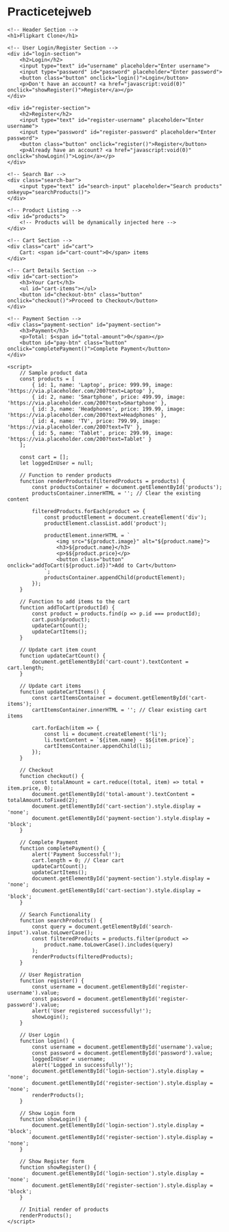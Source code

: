 # Practicetejweb
<!DOCTYPE html>
<html lang="en">
<head>
    <meta charset="UTF-8">
    <meta name="viewport" content="width=device-width, initial-scale=1.0">
    <title>Flipkart Clone</title>
    <style>
        body {
            font-family: Arial, sans-serif;
            margin: 20px;
        }
        .product {
            display: inline-block;
            width: 200px;
            margin: 20px;
            text-align: center;
            border: 1px solid #ccc;
            padding: 10px;
            border-radius: 8px;
        }
        .product img {
            width: 100%;
            height: auto;
            border-radius: 8px;
        }
        .button {
            padding: 10px;
            background-color: #4CAF50;
            color: white;
            border: none;
            cursor: pointer;
            border-radius: 5px;
            margin-top: 10px;
        }
        .button:hover {
            background-color: #45a049;
        }
        .cart {
            position: fixed;
            top: 20px;
            right: 20px;
            padding: 10px;
            background-color: #ffcc00;
            border-radius: 5px;
            cursor: pointer;
        }
        .search-bar {
            margin-bottom: 20px;
        }
        .payment-section {
            display: none;
            margin-top: 20px;
            padding: 20px;
            background-color: #f4f4f4;
            border-radius: 8px;
        }
        #login-section, #register-section {
            display: none;
        }
    </style>
</head>
<body>

    <!-- Header Section -->
    <h1>Flipkart Clone</h1>

    <!-- User Login/Register Section -->
    <div id="login-section">
        <h2>Login</h2>
        <input type="text" id="username" placeholder="Enter username">
        <input type="password" id="password" placeholder="Enter password">
        <button class="button" onclick="login()">Login</button>
        <p>Don't have an account? <a href="javascript:void(0)" onclick="showRegister()">Register</a></p>
    </div>
    
    <div id="register-section">
        <h2>Register</h2>
        <input type="text" id="register-username" placeholder="Enter username">
        <input type="password" id="register-password" placeholder="Enter password">
        <button class="button" onclick="register()">Register</button>
        <p>Already have an account? <a href="javascript:void(0)" onclick="showLogin()">Login</a></p>
    </div>

    <!-- Search Bar -->
    <div class="search-bar">
        <input type="text" id="search-input" placeholder="Search products" onkeyup="searchProducts()">
    </div>

    <!-- Product Listing -->
    <div id="products">
        <!-- Products will be dynamically injected here -->
    </div>

    <!-- Cart Section -->
    <div class="cart" id="cart">
        Cart: <span id="cart-count">0</span> items
    </div>

    <!-- Cart Details Section -->
    <div id="cart-section">
        <h3>Your Cart</h3>
        <ul id="cart-items"></ul>
        <button id="checkout-btn" class="button" onclick="checkout()">Proceed to Checkout</button>
    </div>

    <!-- Payment Section -->
    <div class="payment-section" id="payment-section">
        <h3>Payment</h3>
        <p>Total: $<span id="total-amount">0</span></p>
        <button id="pay-btn" class="button" onclick="completePayment()">Complete Payment</button>
    </div>

    <script>
        // Sample product data
        const products = [
            { id: 1, name: 'Laptop', price: 999.99, image: 'https://via.placeholder.com/200?text=Laptop' },
            { id: 2, name: 'Smartphone', price: 499.99, image: 'https://via.placeholder.com/200?text=Smartphone' },
            { id: 3, name: 'Headphones', price: 199.99, image: 'https://via.placeholder.com/200?text=Headphones' },
            { id: 4, name: 'TV', price: 799.99, image: 'https://via.placeholder.com/200?text=TV' },
            { id: 5, name: 'Tablet', price: 299.99, image: 'https://via.placeholder.com/200?text=Tablet' }
        ];

        const cart = [];
        let loggedInUser = null;

        // Function to render products
        function renderProducts(filteredProducts = products) {
            const productsContainer = document.getElementById('products');
            productsContainer.innerHTML = ''; // Clear the existing content

            filteredProducts.forEach(product => {
                const productElement = document.createElement('div');
                productElement.classList.add('product');
                
                productElement.innerHTML = `
                    <img src="${product.image}" alt="${product.name}">
                    <h3>${product.name}</h3>
                    <p>$${product.price}</p>
                    <button class="button" onclick="addToCart(${product.id})">Add to Cart</button>
                `;
                productsContainer.appendChild(productElement);
            });
        }

        // Function to add items to the cart
        function addToCart(productId) {
            const product = products.find(p => p.id === productId);
            cart.push(product);
            updateCartCount();
            updateCartItems();
        }

        // Update cart item count
        function updateCartCount() {
            document.getElementById('cart-count').textContent = cart.length;
        }

        // Update cart items
        function updateCartItems() {
            const cartItemsContainer = document.getElementById('cart-items');
            cartItemsContainer.innerHTML = ''; // Clear existing cart items

            cart.forEach(item => {
                const li = document.createElement('li');
                li.textContent = `${item.name} - $${item.price}`;
                cartItemsContainer.appendChild(li);
            });
        }

        // Checkout
        function checkout() {
            const totalAmount = cart.reduce((total, item) => total + item.price, 0);
            document.getElementById('total-amount').textContent = totalAmount.toFixed(2);
            document.getElementById('cart-section').style.display = 'none';
            document.getElementById('payment-section').style.display = 'block';
        }

        // Complete Payment
        function completePayment() {
            alert('Payment Successful!');
            cart.length = 0; // Clear cart
            updateCartCount();
            updateCartItems();
            document.getElementById('payment-section').style.display = 'none';
            document.getElementById('cart-section').style.display = 'block';
        }

        // Search Functionality
        function searchProducts() {
            const query = document.getElementById('search-input').value.toLowerCase();
            const filteredProducts = products.filter(product =>
                product.name.toLowerCase().includes(query)
            );
            renderProducts(filteredProducts);
        }

        // User Registration
        function register() {
            const username = document.getElementById('register-username').value;
            const password = document.getElementById('register-password').value;
            alert('User registered successfully!');
            showLogin();
        }

        // User Login
        function login() {
            const username = document.getElementById('username').value;
            const password = document.getElementById('password').value;
            loggedInUser = username;
            alert('Logged in successfully!');
            document.getElementById('login-section').style.display = 'none';
            document.getElementById('register-section').style.display = 'none';
            renderProducts();
        }

        // Show Login form
        function showLogin() {
            document.getElementById('login-section').style.display = 'block';
            document.getElementById('register-section').style.display = 'none';
        }

        // Show Register form
        function showRegister() {
            document.getElementById('login-section').style.display = 'none';
            document.getElementById('register-section').style.display = 'block';
        }

        // Initial render of products
        renderProducts();
    </script>
</body>
</html>

